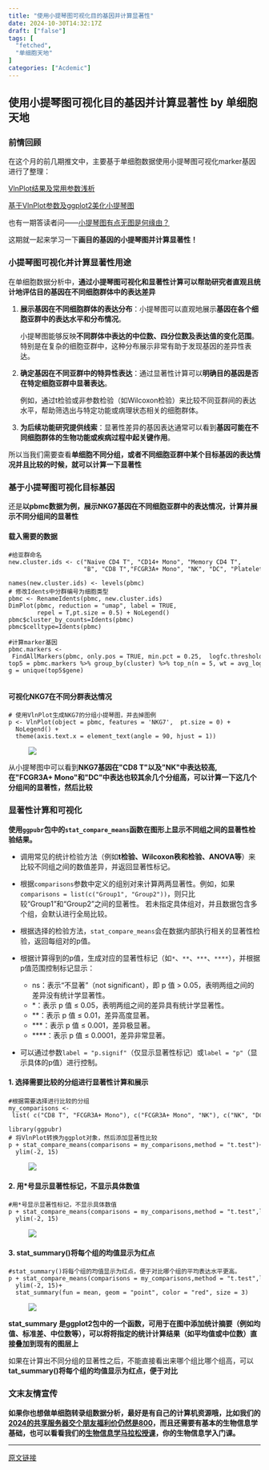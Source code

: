 ```yaml
---
title: "使用小提琴图可视化目的基因并计算显著性"
date: 2024-10-30T14:32:17Z
draft: ["false"]
tags: [
  "fetched",
  "单细胞天地"
]
categories: ["Acdemic"]
---
```

使用小提琴图可视化目的基因并计算显著性 by 单细胞天地
------
<div><section data-tool="mdnice编辑器" data-website="https://www.mdnice.com"><h3 data-tool="mdnice编辑器"><span></span><span></span><span>前情回顾</span><span></span></h3><p data-tool="mdnice编辑器">在这个月的前几期推文中，主要基于单细胞数据使用小提琴图可视化marker基因进行了整理：</p><p data-tool="mdnice编辑器"><a href="https://mp.weixin.qq.com/s?__biz=MzI1Njk4ODE0MQ==&amp;mid=2247525623&amp;idx=1&amp;sn=cfb7764955e18b4bcf7f936dc104bcc5&amp;scene=21#wechat_redirect" data-linktype="2">VlnPlot结果及常用参数浅析</a></p><p data-tool="mdnice编辑器"><a href="https://mp.weixin.qq.com/s?__biz=MzI1Njk4ODE0MQ==&amp;mid=2247525717&amp;idx=1&amp;sn=ac721876ef19aa52090e87a47445b905&amp;scene=21#wechat_redirect" data-linktype="2">基于VlnPlot参数及ggplot2美化小提琴图</a></p><p data-tool="mdnice编辑器">也有一期答读者问——<a href="https://mp.weixin.qq.com/s?__biz=MzI1Njk4ODE0MQ==&amp;mid=2247525822&amp;idx=1&amp;sn=068688d80fb550178a19a9e4ad1e3f0a&amp;scene=21#wechat_redirect" data-linktype="2">小提琴图有点无图是何缘由？</a></p><p data-tool="mdnice编辑器">这期就一起来学习一下<strong>画目的基因的小提琴图并计算显著性！</strong></p><h3 data-tool="mdnice编辑器"><span></span><span></span><span>小提琴图可视化并计算显著性用途</span><span></span></h3><p data-tool="mdnice编辑器">在单细胞数据分析中，<strong>通过小提琴图可视化和显著性计算可以帮助研究者直观且统计地评估目的基因在不同细胞群体中的表达差异</strong></p><ol data-tool="mdnice编辑器"><li><section><p><strong>展示基因在不同细胞群体的表达分布</strong>：小提琴图可以直观地展示<strong>基因在各个细胞亚群中的表达水平和分布情况</strong>。</p><p>小提琴图能够反映<strong>不同群体中表达的中位数、四分位数及表达值的变化范围</strong>。特别是在复杂的细胞亚群中，这种分布展示非常有助于发现基因的差异性表达。</p></section></li><li><section><p><strong>确定基因在不同亚群中的特异性表达</strong>：通过显著性计算可以<strong>明确目的基因是否在特定细胞亚群中显著表达</strong>。</p><p>例如，通过t检验或非参数检验（如Wilcoxon检验）来比较不同亚群间的表达水平，帮助筛选出与特定功能或病理状态相关的细胞群体。</p></section></li><li><section><p><strong>为后续功能研究提供线索</strong>：显著性差异的基因表达通常可以看到<strong>基因可能在不同细胞群体的生物功能或疾病过程中起关键作用</strong>。</p></section></li></ol><p data-tool="mdnice编辑器">所以当我们需要查看<strong>单细胞不同分组，或者不同细胞亚群中某个目标基因的表达情况并且比较的时候，就可以计算一下显著性</strong></p><h3 data-tool="mdnice编辑器"><span></span><span></span><span>基于小提琴图可视化目标基因</span><span></span></h3><p data-tool="mdnice编辑器">还是<strong>以pbmc数据为例，展示NKG7基因在不同细胞亚群中的表达情况，计算并展示不同分组间的显著性</strong></p><h4 data-tool="mdnice编辑器"><span></span><span>载入需要的数据</span><span></span></h4><pre data-tool="mdnice编辑器"><span></span><code><span>#给亚群命名</span><br>new.cluster.ids &lt;- c(<span>"Naive CD4 T"</span>, <span>"CD14+ Mono"</span>, <span>"Memory CD4 T"</span>,<br>                     <span>"B"</span>, <span>"CD8 T"</span>,<span>"FCGR3A+ Mono"</span>, <span>"NK"</span>, <span>"DC"</span>, <span>"Platelet"</span>)<br><br>names(new.cluster.ids) &lt;- levels(pbmc)<br><span># 修改Idents中分群编号为细胞类型</span><br>pbmc &lt;- RenameIdents(pbmc, new.cluster.ids)<br>DimPlot(pbmc, reduction = <span>"umap"</span>, label = TRUE,  <br>        repel = T,pt.size = 0.5) + NoLegend()<br>pbmc<span>$cluster_by_counts</span>=Idents(pbmc)<br>pbmc<span>$celltype</span>=Idents(pbmc)<br><br><span>#计算marker基因</span><br>pbmc.markers &lt;- FindAllMarkers(pbmc, only.pos = TRUE, min.pct = 0.25,  logfc.threshold = 0.25, verbose = FALSE)<br>top5 = pbmc.markers %&gt;% group_by(cluster) %&gt;% top_n(n = 5, wt = avg_log2FC)<br>g = unique(top5<span>$gene</span>)<br><br></code></pre><h4 data-tool="mdnice编辑器"><span></span><span>可视化NKG7在不同分群表达情况</span><span></span></h4><pre data-tool="mdnice编辑器"><span></span><code><span># 使用VlnPlot生成NKG7的分组小提琴图，并去掉图例</span><br>p &lt;- VlnPlot(object = pbmc, features = <span>'NKG7'</span>,  pt.size = 0) +<br>  NoLegend() +<br>  theme(axis.text.x = element_text(angle = 90, hjust = 1))<br></code></pre><figure data-tool="mdnice编辑器"><img data-imgfileid="100042476" data-ratio="0.7284991568296796" data-src="https://mmbiz.qpic.cn/mmbiz_png/siaia0BDGJdjTufxZr139AUQvdHPgV37CUQialoVU20ESXBk0Zzz3BP7UsPIIFBBUZK43s0BsWzY0khDibBNZIB0Jg/640?wx_fmt=png&amp;from=appmsg" data-type="png" data-w="1779" src="https://mmbiz.qpic.cn/mmbiz_png/siaia0BDGJdjTufxZr139AUQvdHPgV37CUQialoVU20ESXBk0Zzz3BP7UsPIIFBBUZK43s0BsWzY0khDibBNZIB0Jg/640?wx_fmt=png&amp;from=appmsg"></figure><p data-tool="mdnice编辑器">从小提琴图中可以看到<strong>NKG7基因在"CD8 T"以及"NK"中表达较高, 在"FCGR3A+ Mono"和"DC"中表达也较其余几个分组高，可以计算一下这几个分组间的显著性，然后比较</strong></p><h3 data-tool="mdnice编辑器"><span></span><span></span><span>显著性计算和可视化</span><span></span></h3><p data-tool="mdnice编辑器"><strong>使用<code>ggpubr</code>包中的<code>stat_compare_means</code>函数在图形上显示不同组之间的显著性检验结果。</strong></p><ul data-tool="mdnice编辑器"><li><section><p>调用常见的统计检验方法（例如<strong>t检验、Wilcoxon秩和检验、ANOVA等</strong>）来比较不同组之间的数值差异，并返回显著性标记。</p></section></li><li><section><p>根据<code>comparisons</code>参数中定义的组别对来计算两两显著性。例如，如果<code>comparisons = list(c("Group1", "Group2"))</code>，则只比较“Group1”和“Group2”之间的显著性。 若未指定具体组对，并且数据包含多个组，会默认进行全局比较。</p></section></li><li><section><p>根据选择的检验方法，<code>stat_compare_means</code>会在数据内部执行相关的显著性检验，返回每组对的p值。</p></section></li><li><section><p>根据计算得到的p值，生成对应的显著性标记（如<code>*</code>、<code>**</code>、<code>***</code>、<code>****</code>），并根据p值范围控制标记显示：</p></section></li><ul><li><section>ns：表示“不显著”（not significant），即 p 值 &gt; 0.05，表明两组之间的差异没有统计学显著性。</section></li><li><section>*：表示 p 值 ≤ 0.05，表明两组之间的差异具有统计学显著性。</section></li><li><section>**：表示 p 值 ≤ 0.01，差异高度显著。</section></li><li><section>***：表示 p 值 ≤ 0.001，差异极显著。</section></li><li><section>****：表示 p 值 ≤ 0.0001，差异非常显著。</section></li></ul><li><section><p>可以通过参数<code>label = "p.signif"</code>（仅显示显著性标记）或<code>label = "p"</code>（显示具体的p值）进行控制。</p></section></li></ul><h4 data-tool="mdnice编辑器"><span></span><span>1. 选择需要比较的分组进行显著性计算和展示</span><span></span></h4><pre data-tool="mdnice编辑器"><span></span><code><span>#根据需要选择进行比较的分组</span><br>my_comparisons &lt;- list( c(<span>"CD8 T"</span>, <span>"FCGR3A+ Mono"</span>), c(<span>"FCGR3A+ Mono"</span>, <span>"NK"</span>), c(<span>"NK"</span>, <span>"DC"</span>))<br><br>library(ggpubr)<br><span># 将VlnPlot转换为ggplot对象，然后添加显著性比较</span><br>p + stat_compare_means(comparisons = my_comparisons,method = <span>"t.test"</span>)+<br>  ylim(-2, 15)<br></code></pre><figure data-tool="mdnice编辑器"><img data-imgfileid="100042475" data-ratio="0.8342696629213483" data-src="https://mmbiz.qpic.cn/mmbiz_png/siaia0BDGJdjTufxZr139AUQvdHPgV37CUDB5BuiagBXyMHgicBHoWBptib4tZicL9owPWJRc3vXhZnibwNyGaB94Ypfg/640?wx_fmt=png&amp;from=appmsg" data-type="png" data-w="1068" src="https://mmbiz.qpic.cn/mmbiz_png/siaia0BDGJdjTufxZr139AUQvdHPgV37CUDB5BuiagBXyMHgicBHoWBptib4tZicL9owPWJRc3vXhZnibwNyGaB94Ypfg/640?wx_fmt=png&amp;from=appmsg"></figure><h4 data-tool="mdnice编辑器"><span></span><span>2. 用*号显示显著性标记，不显示具体数值</span><span></span></h4><pre data-tool="mdnice编辑器"><span></span><code><span>#用*号显示显著性标记，不显示具体数值</span><br>p + stat_compare_means(comparisons = my_comparisons,method = <span>"t.test"</span>,label = <span>"p.signif"</span>)+<br>  ylim(-2, 15)<br></code></pre><figure data-tool="mdnice编辑器"><img data-imgfileid="100042474" data-ratio="0.8342696629213483" data-src="https://mmbiz.qpic.cn/mmbiz_png/siaia0BDGJdjTufxZr139AUQvdHPgV37CUlicvqcqtPPpgNBXTPmictqnMzChuRknfgk52TUWicYj50CmLowCg78oPA/640?wx_fmt=png&amp;from=appmsg" data-type="png" data-w="1068" src="https://mmbiz.qpic.cn/mmbiz_png/siaia0BDGJdjTufxZr139AUQvdHPgV37CUlicvqcqtPPpgNBXTPmictqnMzChuRknfgk52TUWicYj50CmLowCg78oPA/640?wx_fmt=png&amp;from=appmsg"></figure><h4 data-tool="mdnice编辑器"><span></span><span>3. stat_summary()将每个组的均值显示为红点</span><span></span></h4><pre data-tool="mdnice编辑器"><span></span><code><span>#stat_summary()将每个组的均值显示为红点，便于对比哪个组的平均表达水平更高。</span><br>p + stat_compare_means(comparisons = my_comparisons,method = <span>"t.test"</span>,label = <span>"p.signif"</span>)+<br>  ylim(-2, 15)+<br>  stat_summary(fun = mean, geom = <span>"point"</span>, color = <span>"red"</span>, size = 3)<br></code></pre><figure data-tool="mdnice编辑器"><img data-imgfileid="100042477" data-ratio="0.7982791586998088" data-src="https://mmbiz.qpic.cn/mmbiz_png/siaia0BDGJdjTufxZr139AUQvdHPgV37CUx762mcxKl21hQpRtcUrb7G2M1lqoOh5y3QObL3OIqab1ke2tOiavOmw/640?wx_fmt=png&amp;from=appmsg" data-type="png" data-w="1046" src="https://mmbiz.qpic.cn/mmbiz_png/siaia0BDGJdjTufxZr139AUQvdHPgV37CUx762mcxKl21hQpRtcUrb7G2M1lqoOh5y3QObL3OIqab1ke2tOiavOmw/640?wx_fmt=png&amp;from=appmsg"></figure><p data-tool="mdnice编辑器"><strong>stat_summary 是ggplot2包中的一个函数，可用于在图中添加统计摘要（例如均值、标准差、中位数等），可以将将指定的统计计算结果（如平均值或中位数）直接叠加到现有的图层上</strong></p><p data-tool="mdnice编辑器">如果在计算出不同分组的显著性之后，不能直接看出来哪个组比哪个组高，可以<strong>tat_summary()将每个组的均值显示为红点，便于对比</strong></p><h3 data-tool="mdnice编辑器"><span data-lazy-bgimg="https://mmbiz.qpic.cn/mmbiz_png/siaia0BDGJdjR90LFNLy4icTFEUCkE1Udpknb8E96eAShucxZzvaeVdgQVs8jJEEn58kJPwzic5JtYFQKyZV88Q3SQ/640?wx_fmt=png&amp;from=appmsg" data-fail="0"></span><span></span><span>文末友情宣传</span><span></span></h3><p data-tool="mdnice编辑器"><strong>如果你也想做单细胞转录组数据分析，最好是有自己的计算机资源哦，比如我们的<a href="https://mp.weixin.qq.com/s?__biz=MzAxMDkxODM1Ng==&amp;mid=2247528363&amp;idx=1&amp;sn=5e02f3e9b2e148191e23ebc2c0d780e7&amp;scene=21#wechat_redirect" data-linktype="2">2024的共享服务器交个朋友福利价仍然是800</a>，而且还需要有基本的生物信息学基础，也可以看看我们的<a target="_blank" href="https://mp.weixin.qq.com/s?__biz=MzAxMDkxODM1Ng==&amp;mid=2247534569&amp;idx=1&amp;sn=b784451a39ca32e4d87200ea4c31bc57&amp;scene=21#wechat_redirect" textvalue="生物信息学‍马拉松授课" linktype="text" imgurl="" imgdata="null" tab="innerlink" data-linktype="2">生物信息学马拉松授课</a>，你的生物信息学入门课。</strong></p></section><p><mp-style-type data-value="3"></mp-style-type></p></div>  
<hr>
<a href="https://mp.weixin.qq.com/s/mIQJN548ieM9gX4KskVIJw",target="_blank" rel="noopener noreferrer">原文链接</a>
